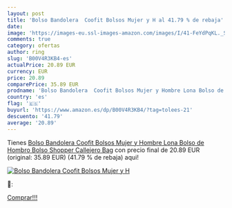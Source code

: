```yaml
---
layout: post
title: 'Bolso Bandolera  Coofit Bolsos Mujer y H al 41.79 % de rebaja'
date: 
image: 'https://images-eu.ssl-images-amazon.com/images/I/41-FeYdPqKL._SL200_.jpg'
comments: true
category: ofertas
author: ring
slug: 'B00V4R3KB4-es'
actualPrice: 20.89 EUR
currency: EUR
price: 20.89
comparePrice: 35.89 EUR
prodname: 'Bolso Bandolera  Coofit Bolsos Mujer y Hombre Lona Bolso de Hombro Bolso Shopper Callejero Bag'
country: 'es'
flag: '🇪🇸'
buyurl: 'https://www.amazon.es/dp/B00V4R3KB4/?tag=tolees-21'
descuento: '41.79'
average: '20.89'
---
```


Tienes [Bolso Bandolera  Coofit Bolsos Mujer y Hombre Lona Bolso de Hombro Bolso Shopper Callejero Bag](https://www.amazon.es/dp/B00V4R3KB4/?tag=tolees-21) con precio final de  20.89 EUR (original: 35.89 EUR) (41.79 %  de rebaja) aqui!

[![Bolso Bandolera  Coofit Bolsos Mujer y H](https://images-eu.ssl-images-amazon.com/images/I/41-FeYdPqKL._SL200_.jpg)](https://www.amazon.es/dp/B00V4R3KB4/?tag=tolees-21)

🔎:


[Comprar!!!](https://www.amazon.es/dp/B00V4R3KB4/?tag=tolees-21)
